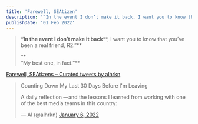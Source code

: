 ```yaml
---
title: 'Farewell, SEAtizen'
description: '“In the event I don’t make it back, I want you to know that you’ve been a real friend, R2. My best one, in fact."'
publishDate: '01 Feb 2022'
---
```


> **“In the event I don’t make it back****, I want you to know that you’ve been a real friend, R2.”**
> 
> **  
> “My best one, in fact.”**

[Farewell, SEAtizens – Curated tweets by alhrkn](https://twitter.com/alhrkn/timelines/1488449373289664512?ref_src=twsrc%5Etfw)

> Counting Down My Last 30 Days Before I'm Leaving
> 
> A daily reflection —and the lessons I learned from working with one of the best media teams in this country:
> 
> — Al (@alhrkn) [January 6, 2022](https://twitter.com/alhrkn/status/1479048227982766080?ref_src=twsrc%5Etfw)